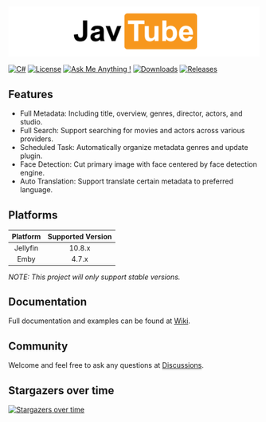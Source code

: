 ![logo](docs/wordmark.png)

[![C#](https://img.shields.io/badge/c%23-%23239120.svg?logo=c-sharp&logoColor=white)](https://github.com/javtube/jellyfin-plugin-javtube/blob/main/jellyfin-plugin-javtube.sln)
[![License](https://img.shields.io/github/license/javtube/jellyfin-plugin-javtube)](https://github.com/javtube/jellyfin-plugin-javtube/blob/main/LICENSE)
[![Ask Me Anything !](https://img.shields.io/badge/Ask%20me-anything-1abc9c.svg)](https://github.com/javtube/jellyfin-plugin-javtube/discussions)
[![Downloads](https://img.shields.io/github/downloads/javtube/jellyfin-plugin-javtube/total)](https://github.com/javtube/jellyfin-plugin-javtube)
[![Releases](https://img.shields.io/github/v/release/javtube/jellyfin-plugin-javtube)](https://github.com/javtube/jellyfin-plugin-javtube/releases)

## Features

- Full Metadata: Including title, overview, genres, director, actors, and studio.
- Full Search: Support searching for movies and actors across various providers.
- Scheduled Task: Automatically organize metadata genres and update plugin.
- Face Detection: Cut primary image with face centered by face detection engine.
- Auto Translation: Support translate certain metadata to preferred language.

## Platforms

| **Platform** | **Supported Version** |
|:------------:|:---------------------:|
|   Jellyfin   |        10.8.x         |
|     Emby     |         4.7.x         |

_NOTE: This project will only support stable versions._

## Documentation

Full documentation and examples can be found at [Wiki](https://github.com/javtube/jellyfin-plugin-javtube/wiki).

## Community

Welcome and feel free to ask any questions at [Discussions](https://github.com/javtube/jellyfin-plugin-javtube/discussions).

## Stargazers over time

[![Stargazers over time](https://starchart.cc/javtube/jellyfin-plugin-javtube.svg)](https://starchart.cc/javtube/jellyfin-plugin-javtube)
